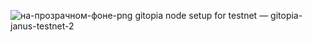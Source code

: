 ![на-прозрачном-фоне-png](https://user-images.githubusercontent.com/58205039/202901606-ce094fb7-23d9-40f2-9249-3a029c1d1d5c.png)
gitopia node setup for testnet — gitopia-janus-testnet-2
